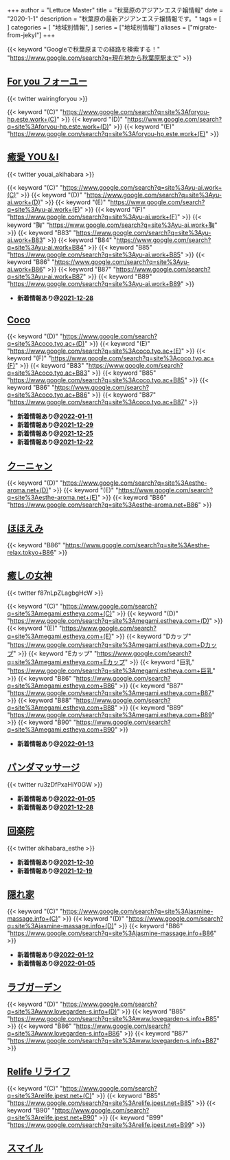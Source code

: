+++
author = "Lettuce Master"
title = "秋葉原のアジアンエステ嬢情報"
date = "2020-1-1"
description = "秋葉原の最新アジアンエステ嬢情報です。"
tags = [
]
categories = [
    "地域別情報",
]
series = ["地域別情報"]
aliases = ["migrate-from-jekyl"]
+++

{{< keyword "Googleで秋葉原までの経路を検索する！" "https://www.google.com/search?q=現在地から秋葉原駅まで" >}}

## [For you フォーユー](http://foryou-hp.este.work/)


{{< twitter wairingforyou >}}

{{< keyword "(C)" "https://www.google.com/search?q=site%3Aforyou-hp.este.work+(C)" >}} {{< keyword "(D)" "https://www.google.com/search?q=site%3Aforyou-hp.este.work+(D)" >}} {{< keyword "(E)" "https://www.google.com/search?q=site%3Aforyou-hp.este.work+(E)" >}} 

## [癒愛 YOU＆I](http://yu-ai.work/)


{{< twitter youai_akihabara >}}

{{< keyword "(C)" "https://www.google.com/search?q=site%3Ayu-ai.work+(C)" >}} {{< keyword "(D)" "https://www.google.com/search?q=site%3Ayu-ai.work+(D)" >}} {{< keyword "(E)" "https://www.google.com/search?q=site%3Ayu-ai.work+(E)" >}} {{< keyword "(F)" "https://www.google.com/search?q=site%3Ayu-ai.work+(F)" >}} {{< keyword "胸" "https://www.google.com/search?q=site%3Ayu-ai.work+胸" >}} {{< keyword "B83" "https://www.google.com/search?q=site%3Ayu-ai.work+B83" >}} {{< keyword "B84" "https://www.google.com/search?q=site%3Ayu-ai.work+B84" >}} {{< keyword "B85" "https://www.google.com/search?q=site%3Ayu-ai.work+B85" >}} {{< keyword "B86" "https://www.google.com/search?q=site%3Ayu-ai.work+B86" >}} {{< keyword "B87" "https://www.google.com/search?q=site%3Ayu-ai.work+B87" >}} {{< keyword "B89" "https://www.google.com/search?q=site%3Ayu-ai.work+B89" >}} 

- **新着情報あり@[2021-12-28](/post/2021-12-28)**
## [Coco](https://coco.tyo.ac/)
{{< keyword "(D)" "https://www.google.com/search?q=site%3Acoco.tyo.ac+(D)" >}} {{< keyword "(E)" "https://www.google.com/search?q=site%3Acoco.tyo.ac+(E)" >}} {{< keyword "(F)" "https://www.google.com/search?q=site%3Acoco.tyo.ac+(F)" >}} {{< keyword "B83" "https://www.google.com/search?q=site%3Acoco.tyo.ac+B83" >}} {{< keyword "B85" "https://www.google.com/search?q=site%3Acoco.tyo.ac+B85" >}} {{< keyword "B86" "https://www.google.com/search?q=site%3Acoco.tyo.ac+B86" >}} {{< keyword "B87" "https://www.google.com/search?q=site%3Acoco.tyo.ac+B87" >}} 

- **新着情報あり@[2022-01-11](/post/2022-01-11)**
- **新着情報あり@[2021-12-29](/post/2021-12-29)**
- **新着情報あり@[2021-12-25](/post/2021-12-25)**
- **新着情報あり@[2021-12-22](/post/2021-12-22)**
## [クーニャン](http://esthe-aroma.net/)
{{< keyword "(D)" "https://www.google.com/search?q=site%3Aesthe-aroma.net+(D)" >}} {{< keyword "(E)" "https://www.google.com/search?q=site%3Aesthe-aroma.net+(E)" >}} {{< keyword "B86" "https://www.google.com/search?q=site%3Aesthe-aroma.net+B86" >}} 

## [ほほえみ](http://esthe-relax.tokyo/)
{{< keyword "B86" "https://www.google.com/search?q=site%3Aesthe-relax.tokyo+B86" >}} 

## [癒しの女神](http://megami.estheya.com/)


{{< twitter f87nLpZLagbgHcW >}}

{{< keyword "(C)" "https://www.google.com/search?q=site%3Amegami.estheya.com+(C)" >}} {{< keyword "(D)" "https://www.google.com/search?q=site%3Amegami.estheya.com+(D)" >}} {{< keyword "(E)" "https://www.google.com/search?q=site%3Amegami.estheya.com+(E)" >}} {{< keyword "Dカップ" "https://www.google.com/search?q=site%3Amegami.estheya.com+Dカップ" >}} {{< keyword "Eカップ" "https://www.google.com/search?q=site%3Amegami.estheya.com+Eカップ" >}} {{< keyword "巨乳" "https://www.google.com/search?q=site%3Amegami.estheya.com+巨乳" >}} {{< keyword "B86" "https://www.google.com/search?q=site%3Amegami.estheya.com+B86" >}} {{< keyword "B87" "https://www.google.com/search?q=site%3Amegami.estheya.com+B87" >}} {{< keyword "B88" "https://www.google.com/search?q=site%3Amegami.estheya.com+B88" >}} {{< keyword "B89" "https://www.google.com/search?q=site%3Amegami.estheya.com+B89" >}} {{< keyword "B90" "https://www.google.com/search?q=site%3Amegami.estheya.com+B90" >}} 

- **新着情報あり@[2022-01-13](/post/2022-01-13)**
## [パンダマッサージ](https://yumegokochi1.com/)


{{< twitter ru3zDfPxaHiY0GW >}}



- **新着情報あり@[2022-01-05](/post/2022-01-05)**
- **新着情報あり@[2021-12-28](/post/2021-12-28)**
## [回楽院](https://akihabara-mensesthe.com/)


{{< twitter akihabara_esthe >}}



- **新着情報あり@[2021-12-30](/post/2021-12-30)**
- **新着情報あり@[2021-12-19](/post/2021-12-19)**
## [隠れ家](http://jasmine-massage.info/)
{{< keyword "(C)" "https://www.google.com/search?q=site%3Ajasmine-massage.info+(C)" >}} {{< keyword "(D)" "https://www.google.com/search?q=site%3Ajasmine-massage.info+(D)" >}} {{< keyword "B86" "https://www.google.com/search?q=site%3Ajasmine-massage.info+B86" >}} 

- **新着情報あり@[2022-01-12](/post/2022-01-12)**
- **新着情報あり@[2022-01-05](/post/2022-01-05)**
## [ラブガーデン](https://www.lovegarden-s.info/)
{{< keyword "(D)" "https://www.google.com/search?q=site%3Awww.lovegarden-s.info+(D)" >}} {{< keyword "B85" "https://www.google.com/search?q=site%3Awww.lovegarden-s.info+B85" >}} {{< keyword "B86" "https://www.google.com/search?q=site%3Awww.lovegarden-s.info+B86" >}} {{< keyword "B87" "https://www.google.com/search?q=site%3Awww.lovegarden-s.info+B87" >}} 

## [Relife リライフ](http://relife.jpest.net/)
{{< keyword "(C)" "https://www.google.com/search?q=site%3Arelife.jpest.net+(C)" >}} {{< keyword "B85" "https://www.google.com/search?q=site%3Arelife.jpest.net+B85" >}} {{< keyword "B90" "https://www.google.com/search?q=site%3Arelife.jpest.net+B90" >}} {{< keyword "B99" "https://www.google.com/search?q=site%3Arelife.jpest.net+B99" >}} 

## [スマイル](http://smile.jpest.net/)


